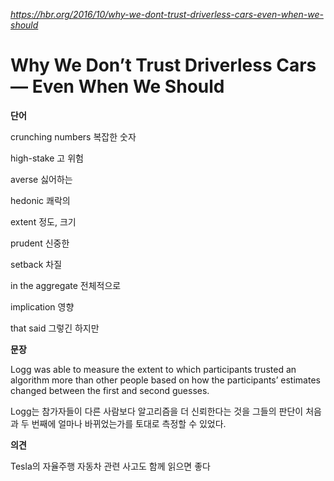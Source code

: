 *https://hbr.org/2016/10/why-we-dont-trust-driverless-cars-even-when-we-should*

Why We Don’t Trust Driverless Cars — Even When We Should
========================================================

**단어**

crunching numbers 복잡한 숫자

high-stake 고 위험

averse 싫어하는

hedonic 쾌락의

extent 정도, 크기

prudent 신중한

setback 차질

in the aggregate 전체적으로

implication 영향

that said 그렇긴 하지만

**문장**

Logg was able to measure the extent to which participants trusted an algorithm more than other people based on how the participants’ estimates changed between the first and second guesses.

Logg는 참가자들이 다른 사람보다 알고리즘을 더 신뢰한다는 것을 그들의 판단이 처음과 두 번째에 얼마나 바뀌었는가를 토대로 측정할 수 있었다.

**의견**

Tesla의 자율주행 자동차 관련 사고도 함께 읽으면 좋다
